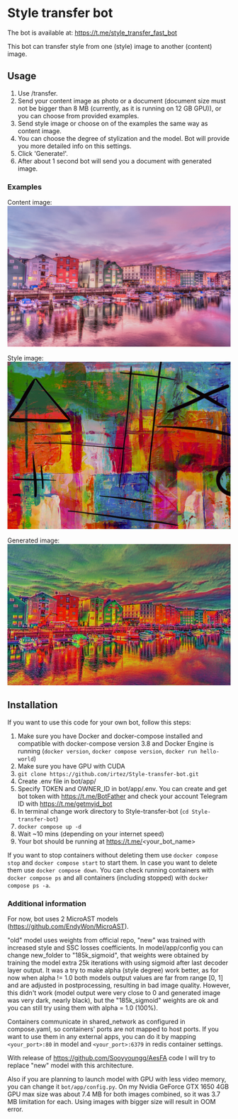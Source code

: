 # Style transfer bot
 
The bot is available at: https://t.me/style_transfer_fast_bot

This bot can transfer style from one (style) image to another (content) image.

## Usage
1. Use /transfer.
2. Send your content image as photo or a document (document size must not be bigger than 8 MB (currently, as it is running on 12 GB GPU)), or you can choose from provided examples.
3. Send style image or choose on of the examples the same way as content image.
4. You can choose the degree of stylization and the model. Bot will provide you more detailed info on this settings.
5. Click 'Generate!'.
6. After about 1 second bot will send you a document with generated image.

### Examples
Content image: ![Town by a river](bot/app/examples/content/river_town.jpg)

Style image: ![Abstart art](bot/app/examples/style/hz_che_eto.jpg)

Generated image: ![Generated](<generated examples/example1.jpg>)

## Installation
If you want to use this code for your own bot, follow this steps:
1. Make sure you have Docker and docker-compose installed and compatible with docker-compose version 3.8 and Docker Engine is running (`docker version`, `docker compose version`, `docker run hello-world`)
2. Make sure you have GPU with CUDA
3. `git clone https://github.com/irtez/Style-transfer-bot.git`
4. Create .env file in bot/app/
5. Specify TOKEN and OWNER_ID in bot/app/.env. You can create and get bot token with https://t.me/BotFather and check your account Telegram ID with https://t.me/getmyid_bot
6. In terminal change work directory to Style-transfer-bot (`cd Style-transfer-bot`)
7. `docker compose up -d`
8. Wait ~10 mins (depending on your internet speed)
9. Your bot should be running at https://t.me/<your_bot_name>

If you want to stop containers without deleting them use `docker compose stop` and `docker compose start` to start them. In case you want to delete them use `docker compose down`. You can check running containers with `docker compose ps` and all containers (including stopped) with `docker compose ps -a`.

### Additional information
For now, bot uses 2 MicroAST models (https://github.com/EndyWon/MicroAST).

"old" model uses weights from official repo, "new" was trained with increased style and SSC losses coefficients.
In model/app/config you can change new_folder to "185k_sigmoid", that weights were obtained by training the model extra 25k iterations with using sigmoid after last decoder layer output. It was a try to make alpha (style degree) work better, as for now when alpha != 1.0 both models output values are far from range [0, 1] and are adjusted in postprocessing, resulting in bad image quality. However, this didn't work (model output were very close to 0 and generated image was very dark, nearly black), but the "185k_sigmoid" weights are ok and you can still try using them with alpha = 1.0 (100%).
 
Containers communicate in shared_network as configured in compose.yaml, so containers' ports are not mapped to host ports. If you want to use them in any external apps, you can do it by mapping `<your_port>:80` in model and `<your_port>:6379` in redis container settings.

With release of https://github.com/Sooyyoungg/AesFA code I will try to replace "new" model with this architecture.

Also if you are planning to launch model with GPU with less video memory, you can change it `bot/app/config.py`. On my Nvidia GeForce GTX 1650 4GB GPU max size was about 7.4 MB for both images combined, so it was 3.7 MB limitation for each. Using images with bigger size will result in OOM error. 
